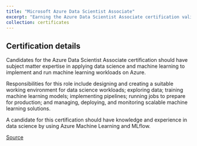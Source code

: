 ```yaml
---
title: "Microsoft Azure Data Scientist Associate"
excerpt: "Earning the Azure Data Scientist Associate certification validates the skills and knowledge to apply Azure’s machine learning techniques to train, evaluate, and deploy models that solve business problems.<br/><img src='/images/asure-dsa.png'>"
collection: certificates
---
```


## Certification details
Candidates for the Azure Data Scientist Associate certification should have subject matter expertise in applying data science and machine learning to implement and run machine learning workloads on Azure.

Responsibilities for this role include designing and creating a suitable working environment for data science workloads; exploring data; training machine learning models; implementing pipelines; running jobs to prepare for production; and managing, deploying, and monitoring scalable machine learning solutions.

A candidate for this certification should have knowledge and experience in data science by using Azure Machine Learning and MLflow.

[Source](https://learn.microsoft.com/en-us/certifications/azure-data-scientist/)
